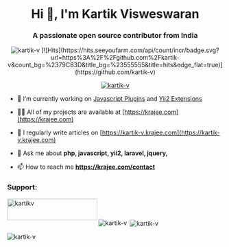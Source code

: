<h1 align="center">Hi 👋, I'm Kartik Visweswaran</h1>
<h3 align="center">A passionate open source contributor from India</h3>

<p align="center">
  
<img src="https://komarev.com/ghpvc/?username=kartik-v&label=Profile%20views&color=0e75b6&style=flat" alt="kartik-v" /> 
[![Hits](https://hits.seeyoufarm.com/api/count/incr/badge.svg?url=https%3A%2F%2Fgithub.com%2Fkartik-v&count_bg=%2379C83D&title_bg=%23555555&title=hits&edge_flat=true)](https://github.com/kartik-v)

</p>
<p align="center"> <a href="https://github.com/ryo-ma/github-profile-trophy"><img src="https://github-profile-trophy.vercel.app/?username=kartik-v" alt="kartik-v" /></a> </p>

- 🔭 I’m currently working on [Javascript Plugins](https://plugins.krajee.com) and [Yii2 Extensions](https://demos.krajee.com)

- 👨‍💻 All of my projects are available at [https://krajee.com](https://krajee.com)

- 📝 I regularly write articles on [https://kartik-v.krajee.com](https://kartik-v.krajee.com)

- 💬 Ask me about **php, javascript, yii2, laravel, jquery,**

- 📫 How to reach me **https://krajee.com/contact**


<h3 align="left">Support:</h3>
<p><a href="https://www.buymeacoffee.com/kartikv"> <img align="left" src="https://cdn.buymeacoffee.com/buttons/v2/default-yellow.png" height="50" width="210" alt="kartikv" /></a></p><br><br>

<p><img align="left" src="https://github-readme-stats.vercel.app/api/top-langs?username=kartik-v&show_icons=true&locale=en&layout=compact" alt="kartik-v" /></p>

<p>&nbsp;<img align="center" src="https://github-readme-stats.vercel.app/api?username=kartik-v&show_icons=true&locale=en" alt="kartik-v" /></p>

<p><img align="center" src="https://github-readme-streak-stats.herokuapp.com/?user=kartik-v&" alt="kartik-v" /></p>
